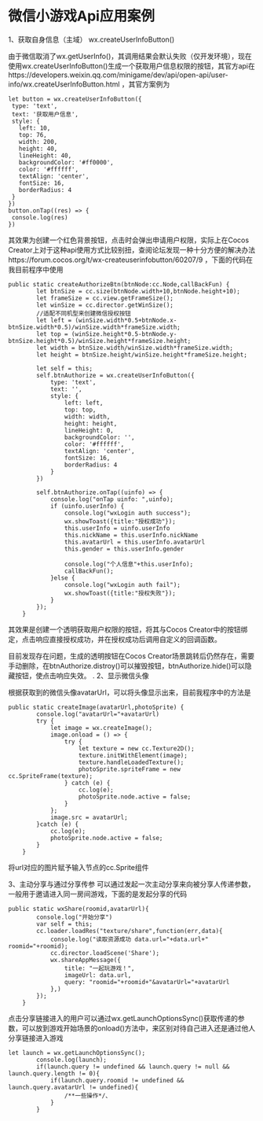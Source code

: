 # 微信小游戏Api应用案例
1、获取自身信息（主域）
  wx.createUserInfoButton()
  
  由于微信取消了wx.getUserInfo()，其调用结果会默认失败（仅开发环境），现在使用wx.createUserInfoButton()生成一个获取用户信息权限的按钮，其官方api在https://developers.weixin.qq.com/minigame/dev/api/open-api/user-info/wx.createUserInfoButton.html ，其官方案例为 
  
 ```官方demo
 let button = wx.createUserInfoButton({
  type: 'text',
  text: '获取用户信息',
  style: {
    left: 10,
    top: 76,
    width: 200,
    height: 40,
    lineHeight: 40,
    backgroundColor: '#ff0000',
    color: '#ffffff',
    textAlign: 'center',
    fontSize: 16,
    borderRadius: 4
  }
})
button.onTap((res) => {
  console.log(res)
})
```

其效果为创建一个红色背景按钮，点击时会弹出申请用户权限，实际上在Cocos Creator上对于这种api使用方式比较别扭，查阅论坛发现一种十分方便的解决办法https://forum.cocos.org/t/wx-createuserinfobutton/60207/9 ，下面的代码在我目前程序中使用

```结合Cocos的方法
public static createAuthorizeBtn(btnNode:cc.Node,callBackFun) {
        let btnSize = cc.size(btnNode.width+10,btnNode.height+10);
        let frameSize = cc.view.getFrameSize();
        let winSize = cc.director.getWinSize();
        //适配不同机型来创建微信授权按钮
        let left = (winSize.width*0.5+btnNode.x-btnSize.width*0.5)/winSize.width*frameSize.width;
        let top = (winSize.height*0.5-btnNode.y-btnSize.height*0.5)/winSize.height*frameSize.height;
        let width = btnSize.width/winSize.width*frameSize.width;
        let height = btnSize.height/winSize.height*frameSize.height;

        let self = this;
        self.btnAuthorize = wx.createUserInfoButton({
            type: 'text',
            text: '',
            style: {
                left: left,
                top: top,
                width: width,
                height: height,
                lineHeight: 0,
                backgroundColor: '',
                color: '#ffffff',
                textAlign: 'center',
                fontSize: 16,
                borderRadius: 4
            }
        })
        
        self.btnAuthorize.onTap((uinfo) => {
            console.log("onTap uinfo: ",uinfo);
            if (uinfo.userInfo) {
                console.log("wxLogin auth success");
                wx.showToast({title:"授权成功"});
                this.userInfo = uinfo.userInfo
                this.nickName = this.userInfo.nickName
                this.avatarUrl = this.userInfo.avatarUrl
                this.gender = this.userInfo.gender

                console.log("个人信息"+this.userInfo);
                callBackFun();
            }else {
                console.log("wxLogin auth fail");
                wx.showToast({title:"授权失败"});
            }
        });
    }
```

其效果是创建一个透明获取用户权限的按钮，将其与Cocos Creator中的按钮绑定，点击响应直接授权成功，并在授权成功后调用自定义的回调函数。

目前发现存在问题，生成的透明按钮在Cocos Creator场景跳转后仍然存在，需要手动删除，在btnAuthorize.distroy()可以摧毁按钮，btnAuthorize.hide()可以隐藏按钮，使点击响应失效。
.
2、显示微信头像

根据获取到的微信头像avatarUrl，可以将头像显示出来，目前我程序中的方法是

```显示微信头像
public static createImage(avatarUrl,photoSprite) {
        console.log("avatarUrl="+avatarUrl)
        try {
            let image = wx.createImage();
            image.onload = () => {
                try {
                    let texture = new cc.Texture2D();
                    texture.initWithElement(image);
                    texture.handleLoadedTexture();
                    photoSprite.spriteFrame = new cc.SpriteFrame(texture);
                } catch (e) {
                    cc.log(e);
                    photoSprite.node.active = false;
                }
            };
            image.src = avatarUrl;
        }catch (e) {
            cc.log(e);
            photoSprite.node.active = false;
        }
    }
```

将url对应的图片赋予输入节点的cc.Sprite组件

3、主动分享与通过分享传参
可以通过发起一次主动分享来向被分享人传递参数，一般用于邀请进入同一房间游戏，下面的是发起分享的代码
```主动分享
public static wxShare(roomid,avatarUrl){
        console.log("开始分享")
        var self = this;
        cc.loader.loadRes("texture/share",function(err,data){
            console.log("读取资源成功 data.url="+data.url+" roomid="+roomid);
            cc.director.loadScene('Share');
            wx.shareAppMessage({
                title: "一起玩游戏！",
                imageUrl: data.url,
                query: "roomid="+roomid+"&avatarUrl="+avatarUrl
            },)
        });
    }
  ```
点击分享链接进入的用户可以通过wx.getLaunchOptionsSync()获取传递的参数，可以放到游戏开始场景的onload()方法中，来区别对待自己进入还是通过他人分享链接进入游戏
```获取参数
let launch = wx.getLaunchOptionsSync();
        console.log(launch);  
        if(launch.query != undefined && launch.query != null && launch.query.length != 0){
            if(launch.query.roomid != undefined && launch.query.avatarUrl != undefined){
                /**一些操作*/、
            }
        }
